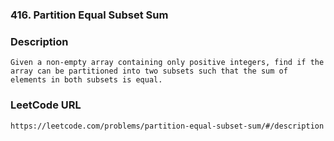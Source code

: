 ### 416. Partition Equal Subset Sum

### Description
	Given a non-empty array containing only positive integers, find if the array can be partitioned into two subsets such that the sum of elements in both subsets is equal.
	
### LeetCode URL
	https://leetcode.com/problems/partition-equal-subset-sum/#/description

